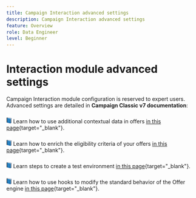 ```yaml
---
title: Campaign Interaction advanced settings
description: Campaign Interaction advanced settings
feature: Overview
role: Data Engineer
level: Beginner
---
```

# Interaction module advanced settings

Campaign Interaction module configuration is reserved to expert users. Advanced settings are detailed in **Campaign Classic v7 documentation**:

![](../assets/do-not-localize/book.png) Learn how to use additional contextual data in offers [in this page](https://experienceleague.adobe.com/docs/campaign-classic/using/managing-offers/advanced-parameters/additional-data.html){target="_blank"}.

![](../assets/do-not-localize/book.png) Learn how to enrich the eligibility criteria of your offers [in this page](https://experienceleague.adobe.com/docs/campaign-classic/using/managing-offers/advanced-parameters/extension-example.html){target="_blank"}.

![](../assets/do-not-localize/book.png) Learn steps to create a test environment  [in this page](https://experienceleague.adobe.com/docs/campaign-classic/using/managing-offers/advanced-parameters/creating-a-test-environment.html){target="_blank"}.

![](../assets/do-not-localize/book.png) Learn how to use hooks to modify the standard behavior of the Offer engine [in this page](https://experienceleague.adobe.com/docs/campaign-classic/using/managing-offers/advanced-parameters/hooks.html){target="_blank"}.

